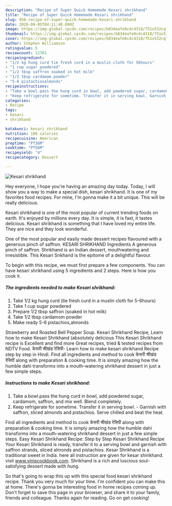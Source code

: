 ```yaml
---
description: "Recipe of Super Quick Homemade Kesari shrikhand"
title: "Recipe of Super Quick Homemade Kesari shrikhand"
slug: 956-recipe-of-super-quick-homemade-kesari-shrikhand
date: 2020-09-05T04:11:40.690Z
image: https://img-global.cpcdn.com/recipes/b834eafe0cdc4318/751x532cq70/kesari-shrikhand-recipe-main-photo.jpg
thumbnail: https://img-global.cpcdn.com/recipes/b834eafe0cdc4318/751x532cq70/kesari-shrikhand-recipe-main-photo.jpg
cover: https://img-global.cpcdn.com/recipes/b834eafe0cdc4318/751x532cq70/kesari-shrikhand-recipe-main-photo.jpg
author: Stephen Williamson
ratingvalue: 5
reviewcount: 12761
recipeingredient:
- "1/2 kg hung curd tie fresh curd in a muslin cloth for 56hours"
- "1 cup sugar powdered"
- "1/2 tbsp saffron soaked in hot milk"
- "1/2 tbsp cardamom powder"
- "5-6 pistachiosalmonds"
recipeinstructions:
- "Take a bowl.pass the hung curd in bowl, add powdered sugar, cardamom, saffron, and mix well. Blend completely."
- "Keep refrigerate for sometime. Transfer it in serving bowl. Garnish with saffron, sliced almonds and pistachios. Serve chilled and beat the heat."
categories:
- Recipe
tags:
- kesari
- shrikhand

katakunci: kesari shrikhand 
nutrition: 189 calories
recipecuisine: American
preptime: "PT36M"
cooktime: "PT56M"
recipeyield: "4"
recipecategory: Dessert

---
```



![Kesari shrikhand](https://img-global.cpcdn.com/recipes/b834eafe0cdc4318/751x532cq70/kesari-shrikhand-recipe-main-photo.jpg)

Hey everyone, I hope you're having an amazing day today. Today, I will show you a way to make a special dish, kesari shrikhand. It is one of my favorites food recipes. For mine, I'm gonna make it a bit unique. This will be really delicious.

Kesari shrikhand is one of the most popular of current trending foods on earth. It's enjoyed by millions every day. It is simple, it is fast, it tastes delicious. Kesari shrikhand is something that I have loved my entire life. They are nice and they look wonderful.

One of the most popular and easily made dessert recipes flavoured with a generous pinch of saffron. KESARI SHRIKHAND Ingredients A generous pinch of saffron. Shrikhand is an Indian dessert, mouthwatering and irresistible. This Kesari Srikhand is the epitome of a delightful flavour.


To begin with this recipe, we must first prepare a few components. You can have kesari shrikhand using 5 ingredients and 2 steps. Here is how you cook it.

<!--inarticleads1-->

##### The ingredients needed to make Kesari shrikhand:

1. Take 1/2 kg hung curd (tie fresh curd in a muslin cloth for 5-6hours)
1. Take 1 cup sugar powdered
1. Prepare 1/2 tbsp saffron (soaked in hot milk)
1. Take 1/2 tbsp cardamom powder
1. Make ready 5-6 pistachios,almonds


Strawberry and Roasted Bell Pepper Soup. Kesari Shrikhand Recipe, Learn how to make Kesari Shrikhand (absolutely delicious This Kesari Shrikhand recipe is Excellent and find more Great recipes, tried &amp; tested recipes from NDTV Food. केसरी श्रीखंड रेसिपी- Learn how to make kesari shrikhand Recipe step by step in Hindi. Find all ingredients and method to cook केसरी श्रीखंड रेसिपी along with preparation &amp; cooking time. It is simply amazing how the humble dahi transforms into a mouth-watering shrikhand dessert in just a few simple steps. 

<!--inarticleads2-->

##### Instructions to make Kesari shrikhand:

1. Take a bowl.pass the hung curd in bowl, add powdered sugar, cardamom, saffron, and mix well. Blend completely.
1. Keep refrigerate for sometime. Transfer it in serving bowl. - Garnish with saffron, sliced almonds and pistachios. Serve chilled and beat the heat.


Find all ingredients and method to cook केसरी श्रीखंड रेसिपी along with preparation &amp; cooking time. It is simply amazing how the humble dahi transforms into a mouth-watering shrikhand dessert in just a few simple steps. Easy Kesari Shrikhand Recipe: Step by Step Kesari Shrikhand Recipe Your Kesari Shrikhand is ready, transfer it to a serving bowl and garnish with saffron strands, sliced almonds and pistachios. Kesar Shrikhand is a traditional sweet in India. here all instruction are given for kesar shirikhand. visit www.viniscookbook.com. Shrikhand is a rich and luscious soul-satisfying dessert made with hung. 

So that's going to wrap this up with this special food kesari shrikhand recipe. Thank you very much for your time. I'm confident you can make this at home. There's gonna be interesting food in home recipes coming up. Don't forget to save this page in your browser, and share it to your family, friends and colleague. Thanks again for reading. Go on get cooking!
